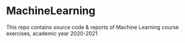 # MachineLearning
This repo contains source code &amp; reports of Machine Learning course exercises, academic year 2020-2021
